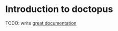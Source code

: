 # Introduction to doctopus

TODO: write [great documentation](http://jacobian.org/writing/what-to-write/)
